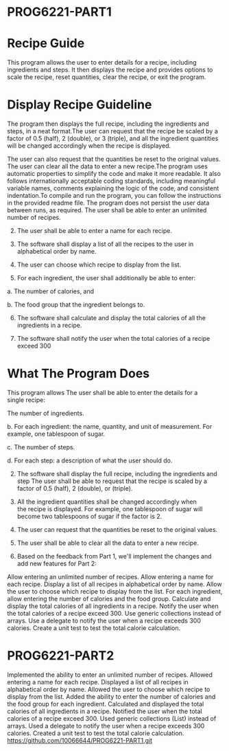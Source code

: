 # PROG6221-PART1

# Recipe Guide

This program allows the user to enter details for a recipe, including ingredients and steps. It then displays the recipe and provides options to scale the recipe, reset quantities, clear the recipe, or exit the program.


# Display Recipe Guideline

The program then displays the full recipe, including the ingredients and steps, in a neat format.The user can request that the recipe be scaled by a factor of 0.5 (half), 2 (double), or 3 (triple), and all the ingredient quantities will be changed accordingly when the recipe is displayed. 

The user can also request that the quantities be reset to the original values. The user can clear all the data to enter a new recipe.The program uses automatic properties to simplify the code and make it more readable. It also follows internationally acceptable coding standards, including meaningful variable names, comments explaining the logic of the code, and consistent indentation.To compile and run the program, you can follow the instructions in the provided readme file. The program does not persist the user data between runs, as required. The user shall be able to enter an unlimited number of recipes.

2. The user shall be able to enter a name for each recipe.

3. The software shall display a list of all the recipes to the user in alphabetical order by name.

4. The user can choose which recipe to display from the list.

5. For each ingredient, the user shall additionally be able to enter:

a. The number of calories, and

b. The food group that the ingredient belongs to.

6. The software shall calculate and display the total calories of all the ingredients in a recipe.

7. The software shall notify the user when the total calories of a recipe exceed 300

# What The Program Does

This program allows The user shall be able to enter the details for a single recipe:

The number of ingredients.

b. For each ingredient: the name, quantity, and unit of measurement. For example, one tablespoon of sugar.

c. The number of steps.

d. For each step: a description of what the user should do.

2. The software shall display the full recipe, including the ingredients and step
The user shall be able to request that the recipe is scaled by a factor of 0.5 (half), 2 (double), or (triple). 
3. All the ingredient quantities shall be changed accordingly when the recipe is displayed. For example, one tablespoon of sugar will become two tablespoons of sugar if the factor is 2.

4. The user can request that the quantities be reset to the original values.

5. The user shall be able to clear all the data to enter a new recipe.
6. Based on the feedback from Part 1, we'll implement the changes and add new features for Part 2:

Allow entering an unlimited number of recipes.
Allow entering a name for each recipe.
Display a list of all recipes in alphabetical order by name.
Allow the user to choose which recipe to display from the list.
For each ingredient, allow entering the number of calories and the food group.
Calculate and display the total calories of all ingredients in a recipe.
Notify the user when the total calories of a recipe exceed 300.
Use generic collections instead of arrays.
Use a delegate to notify the user when a recipe exceeds 300 calories.
Create a unit test to test the total calorie calculation.

# PROG6221-PART2

Implemented the ability to enter an unlimited number of recipes.
Allowed entering a name for each recipe.
Displayed a list of all recipes in alphabetical order by name.
Allowed the user to choose which recipe to display from the list.
Added the ability to enter the number of calories and the food group for each ingredient.
Calculated and displayed the total calories of all ingredients in a recipe.
Notified the user when the total calories of a recipe exceed 300.
Used generic collections (List<T>) instead of arrays.
Used a delegate to notify the user when a recipe exceeds 300 calories.
Created a unit test to test the total calorie calculation.
https://github.com/10066644/PROG6221-PART1.git

